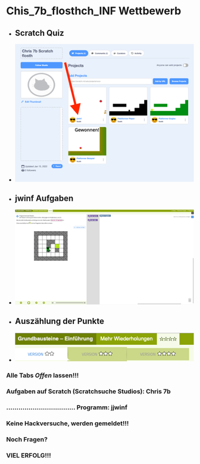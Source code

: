 # Chis_7b_flosthch_INF Wettbewerb

* ## Scratch Quiz
*    ![jjwinf](/jjwinf.png)
* ## jwinf Aufgaben
*    ![jwinf](/jwinf.png)
* ## Auszählung der Punkte
*    ![jwinf](/punkte.png)

### Alle Tabs _Offen_ lassen!!!

### Aufgaben auf Scratch (Scratchsuche Studios): Chris 7b
### .................................. Programm: jjwinf

### Keine Hackversuche, werden gemeldet!!!

### Noch Fragen?

### VIEL ERFOLG!!!
